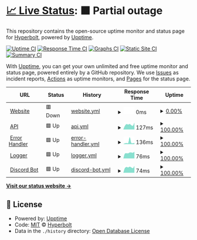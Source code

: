 # [📈 Live Status](https://Hyperbolt.github.io/Upptime): <!--live status--> **🟧 Partial outage**

This repository contains the open-source uptime monitor and status page for [Hyperbolt](https://hyperbolt.xyz), powered by [Upptime](https://github.com/upptime/upptime).

[![Uptime CI](https://github.com/Hyperbolt/Upptime/workflows/Uptime%20CI/badge.svg)](https://github.com/Hyperbolt/Upptime/actions?query=workflow%3A%22Uptime+CI%22)
[![Response Time CI](https://github.com/Hyperbolt/Upptime/workflows/Response%20Time%20CI/badge.svg)](https://github.com/Hyperbolt/Upptime/actions?query=workflow%3A%22Response+Time+CI%22)
[![Graphs CI](https://github.com/Hyperbolt/Upptime/workflows/Graphs%20CI/badge.svg)](https://github.com/Hyperbolt/Upptime/actions?query=workflow%3A%22Graphs+CI%22)
[![Static Site CI](https://github.com/Hyperbolt/Upptime/workflows/Static%20Site%20CI/badge.svg)](https://github.com/Hyperbolt/Upptime/actions?query=workflow%3A%22Static+Site+CI%22)
[![Summary CI](https://github.com/Hyperbolt/Upptime/workflows/Summary%20CI/badge.svg)](https://github.com/Hyperbolt/Upptime/actions?query=workflow%3A%22Summary+CI%22)

With [Upptime](https://upptime.js.org), you can get your own unlimited and free uptime monitor and status page, powered entirely by a GitHub repository. We use [Issues](https://github.com/Hyperbolt/Upptime/issues) as incident reports, [Actions](https://github.com/Hyperbolt/Upptime/actions) as uptime monitors, and [Pages](https://Hyperbolt.github.io/Upptime) for the status page.

<!--start: status pages-->
<!-- This summary is generated by Upptime (https://github.com/upptime/upptime) -->
<!-- Do not edit this manually, your changes will be overwritten -->
<!-- prettier-ignore -->
| URL | Status | History | Response Time | Uptime |
| --- | ------ | ------- | ------------- | ------ |
| <img alt="" src="https://icons.duckduckgo.com/ip3/hyperbolt.xyz.ico" height="13"> [Website](https://hyperbolt.xyz) | 🟥 Down | [website.yml](https://github.com/Hyperbolt/Upptime/commits/HEAD/history/website.yml) | <details><summary><img alt="Response time graph" src="./graphs/website/response-time-week.png" height="20"> 0ms</summary><br><a href="https://Hyperbolt.github.io/Upptime/history/website"><img alt="Response time 0" src="https://img.shields.io/endpoint?url=https%3A%2F%2Fraw.githubusercontent.com%2FHyperbolt%2FUpptime%2FHEAD%2Fapi%2Fwebsite%2Fresponse-time.json"></a><br><a href="https://Hyperbolt.github.io/Upptime/history/website"><img alt="24-hour response time 0" src="https://img.shields.io/endpoint?url=https%3A%2F%2Fraw.githubusercontent.com%2FHyperbolt%2FUpptime%2FHEAD%2Fapi%2Fwebsite%2Fresponse-time-day.json"></a><br><a href="https://Hyperbolt.github.io/Upptime/history/website"><img alt="7-day response time 0" src="https://img.shields.io/endpoint?url=https%3A%2F%2Fraw.githubusercontent.com%2FHyperbolt%2FUpptime%2FHEAD%2Fapi%2Fwebsite%2Fresponse-time-week.json"></a><br><a href="https://Hyperbolt.github.io/Upptime/history/website"><img alt="30-day response time 0" src="https://img.shields.io/endpoint?url=https%3A%2F%2Fraw.githubusercontent.com%2FHyperbolt%2FUpptime%2FHEAD%2Fapi%2Fwebsite%2Fresponse-time-month.json"></a><br><a href="https://Hyperbolt.github.io/Upptime/history/website"><img alt="1-year response time 0" src="https://img.shields.io/endpoint?url=https%3A%2F%2Fraw.githubusercontent.com%2FHyperbolt%2FUpptime%2FHEAD%2Fapi%2Fwebsite%2Fresponse-time-year.json"></a></details> | <details><summary><a href="https://Hyperbolt.github.io/Upptime/history/website">0.00%</a></summary><a href="https://Hyperbolt.github.io/Upptime/history/website"><img alt="All-time uptime 0.00%" src="https://img.shields.io/endpoint?url=https%3A%2F%2Fraw.githubusercontent.com%2FHyperbolt%2FUpptime%2FHEAD%2Fapi%2Fwebsite%2Fuptime.json"></a><br><a href="https://Hyperbolt.github.io/Upptime/history/website"><img alt="24-hour uptime 0.00%" src="https://img.shields.io/endpoint?url=https%3A%2F%2Fraw.githubusercontent.com%2FHyperbolt%2FUpptime%2FHEAD%2Fapi%2Fwebsite%2Fuptime-day.json"></a><br><a href="https://Hyperbolt.github.io/Upptime/history/website"><img alt="7-day uptime 0.00%" src="https://img.shields.io/endpoint?url=https%3A%2F%2Fraw.githubusercontent.com%2FHyperbolt%2FUpptime%2FHEAD%2Fapi%2Fwebsite%2Fuptime-week.json"></a><br><a href="https://Hyperbolt.github.io/Upptime/history/website"><img alt="30-day uptime 0.00%" src="https://img.shields.io/endpoint?url=https%3A%2F%2Fraw.githubusercontent.com%2FHyperbolt%2FUpptime%2FHEAD%2Fapi%2Fwebsite%2Fuptime-month.json"></a><br><a href="https://Hyperbolt.github.io/Upptime/history/website"><img alt="1-year uptime 0.00%" src="https://img.shields.io/endpoint?url=https%3A%2F%2Fraw.githubusercontent.com%2FHyperbolt%2FUpptime%2FHEAD%2Fapi%2Fwebsite%2Fuptime-year.json"></a></details>
| <img alt="" src="https://icons.duckduckgo.com/ip3/google.com.ico" height="13"> [API](https://google.com) | 🟩 Up | [api.yml](https://github.com/Hyperbolt/Upptime/commits/HEAD/history/api.yml) | <details><summary><img alt="Response time graph" src="./graphs/api/response-time-week.png" height="20"> 127ms</summary><br><a href="https://Hyperbolt.github.io/Upptime/history/api"><img alt="Response time 157" src="https://img.shields.io/endpoint?url=https%3A%2F%2Fraw.githubusercontent.com%2FHyperbolt%2FUpptime%2FHEAD%2Fapi%2Fapi%2Fresponse-time.json"></a><br><a href="https://Hyperbolt.github.io/Upptime/history/api"><img alt="24-hour response time 154" src="https://img.shields.io/endpoint?url=https%3A%2F%2Fraw.githubusercontent.com%2FHyperbolt%2FUpptime%2FHEAD%2Fapi%2Fapi%2Fresponse-time-day.json"></a><br><a href="https://Hyperbolt.github.io/Upptime/history/api"><img alt="7-day response time 127" src="https://img.shields.io/endpoint?url=https%3A%2F%2Fraw.githubusercontent.com%2FHyperbolt%2FUpptime%2FHEAD%2Fapi%2Fapi%2Fresponse-time-week.json"></a><br><a href="https://Hyperbolt.github.io/Upptime/history/api"><img alt="30-day response time 153" src="https://img.shields.io/endpoint?url=https%3A%2F%2Fraw.githubusercontent.com%2FHyperbolt%2FUpptime%2FHEAD%2Fapi%2Fapi%2Fresponse-time-month.json"></a><br><a href="https://Hyperbolt.github.io/Upptime/history/api"><img alt="1-year response time 157" src="https://img.shields.io/endpoint?url=https%3A%2F%2Fraw.githubusercontent.com%2FHyperbolt%2FUpptime%2FHEAD%2Fapi%2Fapi%2Fresponse-time-year.json"></a></details> | <details><summary><a href="https://Hyperbolt.github.io/Upptime/history/api">100.00%</a></summary><a href="https://Hyperbolt.github.io/Upptime/history/api"><img alt="All-time uptime 100.00%" src="https://img.shields.io/endpoint?url=https%3A%2F%2Fraw.githubusercontent.com%2FHyperbolt%2FUpptime%2FHEAD%2Fapi%2Fapi%2Fuptime.json"></a><br><a href="https://Hyperbolt.github.io/Upptime/history/api"><img alt="24-hour uptime 100.00%" src="https://img.shields.io/endpoint?url=https%3A%2F%2Fraw.githubusercontent.com%2FHyperbolt%2FUpptime%2FHEAD%2Fapi%2Fapi%2Fuptime-day.json"></a><br><a href="https://Hyperbolt.github.io/Upptime/history/api"><img alt="7-day uptime 100.00%" src="https://img.shields.io/endpoint?url=https%3A%2F%2Fraw.githubusercontent.com%2FHyperbolt%2FUpptime%2FHEAD%2Fapi%2Fapi%2Fuptime-week.json"></a><br><a href="https://Hyperbolt.github.io/Upptime/history/api"><img alt="30-day uptime 100.00%" src="https://img.shields.io/endpoint?url=https%3A%2F%2Fraw.githubusercontent.com%2FHyperbolt%2FUpptime%2FHEAD%2Fapi%2Fapi%2Fuptime-month.json"></a><br><a href="https://Hyperbolt.github.io/Upptime/history/api"><img alt="1-year uptime 100.00%" src="https://img.shields.io/endpoint?url=https%3A%2F%2Fraw.githubusercontent.com%2FHyperbolt%2FUpptime%2FHEAD%2Fapi%2Fapi%2Fuptime-year.json"></a></details>
| <img alt="" src="https://icons.duckduckgo.com/ip3/google.com.ico" height="13"> [Error Handler](https://google.com) | 🟩 Up | [error-handler.yml](https://github.com/Hyperbolt/Upptime/commits/HEAD/history/error-handler.yml) | <details><summary><img alt="Response time graph" src="./graphs/error-handler/response-time-week.png" height="20"> 136ms</summary><br><a href="https://Hyperbolt.github.io/Upptime/history/error-handler"><img alt="Response time 219" src="https://img.shields.io/endpoint?url=https%3A%2F%2Fraw.githubusercontent.com%2FHyperbolt%2FUpptime%2FHEAD%2Fapi%2Ferror-handler%2Fresponse-time.json"></a><br><a href="https://Hyperbolt.github.io/Upptime/history/error-handler"><img alt="24-hour response time 152" src="https://img.shields.io/endpoint?url=https%3A%2F%2Fraw.githubusercontent.com%2FHyperbolt%2FUpptime%2FHEAD%2Fapi%2Ferror-handler%2Fresponse-time-day.json"></a><br><a href="https://Hyperbolt.github.io/Upptime/history/error-handler"><img alt="7-day response time 136" src="https://img.shields.io/endpoint?url=https%3A%2F%2Fraw.githubusercontent.com%2FHyperbolt%2FUpptime%2FHEAD%2Fapi%2Ferror-handler%2Fresponse-time-week.json"></a><br><a href="https://Hyperbolt.github.io/Upptime/history/error-handler"><img alt="30-day response time 101" src="https://img.shields.io/endpoint?url=https%3A%2F%2Fraw.githubusercontent.com%2FHyperbolt%2FUpptime%2FHEAD%2Fapi%2Ferror-handler%2Fresponse-time-month.json"></a><br><a href="https://Hyperbolt.github.io/Upptime/history/error-handler"><img alt="1-year response time 219" src="https://img.shields.io/endpoint?url=https%3A%2F%2Fraw.githubusercontent.com%2FHyperbolt%2FUpptime%2FHEAD%2Fapi%2Ferror-handler%2Fresponse-time-year.json"></a></details> | <details><summary><a href="https://Hyperbolt.github.io/Upptime/history/error-handler">100.00%</a></summary><a href="https://Hyperbolt.github.io/Upptime/history/error-handler"><img alt="All-time uptime 99.99%" src="https://img.shields.io/endpoint?url=https%3A%2F%2Fraw.githubusercontent.com%2FHyperbolt%2FUpptime%2FHEAD%2Fapi%2Ferror-handler%2Fuptime.json"></a><br><a href="https://Hyperbolt.github.io/Upptime/history/error-handler"><img alt="24-hour uptime 100.00%" src="https://img.shields.io/endpoint?url=https%3A%2F%2Fraw.githubusercontent.com%2FHyperbolt%2FUpptime%2FHEAD%2Fapi%2Ferror-handler%2Fuptime-day.json"></a><br><a href="https://Hyperbolt.github.io/Upptime/history/error-handler"><img alt="7-day uptime 100.00%" src="https://img.shields.io/endpoint?url=https%3A%2F%2Fraw.githubusercontent.com%2FHyperbolt%2FUpptime%2FHEAD%2Fapi%2Ferror-handler%2Fuptime-week.json"></a><br><a href="https://Hyperbolt.github.io/Upptime/history/error-handler"><img alt="30-day uptime 100.00%" src="https://img.shields.io/endpoint?url=https%3A%2F%2Fraw.githubusercontent.com%2FHyperbolt%2FUpptime%2FHEAD%2Fapi%2Ferror-handler%2Fuptime-month.json"></a><br><a href="https://Hyperbolt.github.io/Upptime/history/error-handler"><img alt="1-year uptime 99.99%" src="https://img.shields.io/endpoint?url=https%3A%2F%2Fraw.githubusercontent.com%2FHyperbolt%2FUpptime%2FHEAD%2Fapi%2Ferror-handler%2Fuptime-year.json"></a></details>
| <img alt="" src="https://icons.duckduckgo.com/ip3/google.com.ico" height="13"> [Logger](https://google.com) | 🟩 Up | [logger.yml](https://github.com/Hyperbolt/Upptime/commits/HEAD/history/logger.yml) | <details><summary><img alt="Response time graph" src="./graphs/logger/response-time-week.png" height="20"> 76ms</summary><br><a href="https://Hyperbolt.github.io/Upptime/history/logger"><img alt="Response time 104" src="https://img.shields.io/endpoint?url=https%3A%2F%2Fraw.githubusercontent.com%2FHyperbolt%2FUpptime%2FHEAD%2Fapi%2Flogger%2Fresponse-time.json"></a><br><a href="https://Hyperbolt.github.io/Upptime/history/logger"><img alt="24-hour response time 110" src="https://img.shields.io/endpoint?url=https%3A%2F%2Fraw.githubusercontent.com%2FHyperbolt%2FUpptime%2FHEAD%2Fapi%2Flogger%2Fresponse-time-day.json"></a><br><a href="https://Hyperbolt.github.io/Upptime/history/logger"><img alt="7-day response time 76" src="https://img.shields.io/endpoint?url=https%3A%2F%2Fraw.githubusercontent.com%2FHyperbolt%2FUpptime%2FHEAD%2Fapi%2Flogger%2Fresponse-time-week.json"></a><br><a href="https://Hyperbolt.github.io/Upptime/history/logger"><img alt="30-day response time 83" src="https://img.shields.io/endpoint?url=https%3A%2F%2Fraw.githubusercontent.com%2FHyperbolt%2FUpptime%2FHEAD%2Fapi%2Flogger%2Fresponse-time-month.json"></a><br><a href="https://Hyperbolt.github.io/Upptime/history/logger"><img alt="1-year response time 104" src="https://img.shields.io/endpoint?url=https%3A%2F%2Fraw.githubusercontent.com%2FHyperbolt%2FUpptime%2FHEAD%2Fapi%2Flogger%2Fresponse-time-year.json"></a></details> | <details><summary><a href="https://Hyperbolt.github.io/Upptime/history/logger">100.00%</a></summary><a href="https://Hyperbolt.github.io/Upptime/history/logger"><img alt="All-time uptime 100.00%" src="https://img.shields.io/endpoint?url=https%3A%2F%2Fraw.githubusercontent.com%2FHyperbolt%2FUpptime%2FHEAD%2Fapi%2Flogger%2Fuptime.json"></a><br><a href="https://Hyperbolt.github.io/Upptime/history/logger"><img alt="24-hour uptime 100.00%" src="https://img.shields.io/endpoint?url=https%3A%2F%2Fraw.githubusercontent.com%2FHyperbolt%2FUpptime%2FHEAD%2Fapi%2Flogger%2Fuptime-day.json"></a><br><a href="https://Hyperbolt.github.io/Upptime/history/logger"><img alt="7-day uptime 100.00%" src="https://img.shields.io/endpoint?url=https%3A%2F%2Fraw.githubusercontent.com%2FHyperbolt%2FUpptime%2FHEAD%2Fapi%2Flogger%2Fuptime-week.json"></a><br><a href="https://Hyperbolt.github.io/Upptime/history/logger"><img alt="30-day uptime 100.00%" src="https://img.shields.io/endpoint?url=https%3A%2F%2Fraw.githubusercontent.com%2FHyperbolt%2FUpptime%2FHEAD%2Fapi%2Flogger%2Fuptime-month.json"></a><br><a href="https://Hyperbolt.github.io/Upptime/history/logger"><img alt="1-year uptime 100.00%" src="https://img.shields.io/endpoint?url=https%3A%2F%2Fraw.githubusercontent.com%2FHyperbolt%2FUpptime%2FHEAD%2Fapi%2Flogger%2Fuptime-year.json"></a></details>
| <img alt="" src="https://icons.duckduckgo.com/ip3/google.com.ico" height="13"> [Discord Bot](https://google.com) | 🟩 Up | [discord-bot.yml](https://github.com/Hyperbolt/Upptime/commits/HEAD/history/discord-bot.yml) | <details><summary><img alt="Response time graph" src="./graphs/discord-bot/response-time-week.png" height="20"> 74ms</summary><br><a href="https://Hyperbolt.github.io/Upptime/history/discord-bot"><img alt="Response time 102" src="https://img.shields.io/endpoint?url=https%3A%2F%2Fraw.githubusercontent.com%2FHyperbolt%2FUpptime%2FHEAD%2Fapi%2Fdiscord-bot%2Fresponse-time.json"></a><br><a href="https://Hyperbolt.github.io/Upptime/history/discord-bot"><img alt="24-hour response time 109" src="https://img.shields.io/endpoint?url=https%3A%2F%2Fraw.githubusercontent.com%2FHyperbolt%2FUpptime%2FHEAD%2Fapi%2Fdiscord-bot%2Fresponse-time-day.json"></a><br><a href="https://Hyperbolt.github.io/Upptime/history/discord-bot"><img alt="7-day response time 74" src="https://img.shields.io/endpoint?url=https%3A%2F%2Fraw.githubusercontent.com%2FHyperbolt%2FUpptime%2FHEAD%2Fapi%2Fdiscord-bot%2Fresponse-time-week.json"></a><br><a href="https://Hyperbolt.github.io/Upptime/history/discord-bot"><img alt="30-day response time 72" src="https://img.shields.io/endpoint?url=https%3A%2F%2Fraw.githubusercontent.com%2FHyperbolt%2FUpptime%2FHEAD%2Fapi%2Fdiscord-bot%2Fresponse-time-month.json"></a><br><a href="https://Hyperbolt.github.io/Upptime/history/discord-bot"><img alt="1-year response time 102" src="https://img.shields.io/endpoint?url=https%3A%2F%2Fraw.githubusercontent.com%2FHyperbolt%2FUpptime%2FHEAD%2Fapi%2Fdiscord-bot%2Fresponse-time-year.json"></a></details> | <details><summary><a href="https://Hyperbolt.github.io/Upptime/history/discord-bot">100.00%</a></summary><a href="https://Hyperbolt.github.io/Upptime/history/discord-bot"><img alt="All-time uptime 100.00%" src="https://img.shields.io/endpoint?url=https%3A%2F%2Fraw.githubusercontent.com%2FHyperbolt%2FUpptime%2FHEAD%2Fapi%2Fdiscord-bot%2Fuptime.json"></a><br><a href="https://Hyperbolt.github.io/Upptime/history/discord-bot"><img alt="24-hour uptime 100.00%" src="https://img.shields.io/endpoint?url=https%3A%2F%2Fraw.githubusercontent.com%2FHyperbolt%2FUpptime%2FHEAD%2Fapi%2Fdiscord-bot%2Fuptime-day.json"></a><br><a href="https://Hyperbolt.github.io/Upptime/history/discord-bot"><img alt="7-day uptime 100.00%" src="https://img.shields.io/endpoint?url=https%3A%2F%2Fraw.githubusercontent.com%2FHyperbolt%2FUpptime%2FHEAD%2Fapi%2Fdiscord-bot%2Fuptime-week.json"></a><br><a href="https://Hyperbolt.github.io/Upptime/history/discord-bot"><img alt="30-day uptime 100.00%" src="https://img.shields.io/endpoint?url=https%3A%2F%2Fraw.githubusercontent.com%2FHyperbolt%2FUpptime%2FHEAD%2Fapi%2Fdiscord-bot%2Fuptime-month.json"></a><br><a href="https://Hyperbolt.github.io/Upptime/history/discord-bot"><img alt="1-year uptime 100.00%" src="https://img.shields.io/endpoint?url=https%3A%2F%2Fraw.githubusercontent.com%2FHyperbolt%2FUpptime%2FHEAD%2Fapi%2Fdiscord-bot%2Fuptime-year.json"></a></details>

<!--end: status pages-->

[**Visit our status website →**](https://Hyperbolt.github.io/Upptime)

## 📄 License

- Powered by: [Upptime](https://github.com/upptime/upptime)
- Code: [MIT](./LICENSE) © [Hyperbolt](https://hyperbolt.xyz)
- Data in the `./history` directory: [Open Database License](https://opendatacommons.org/licenses/odbl/1-0/)
